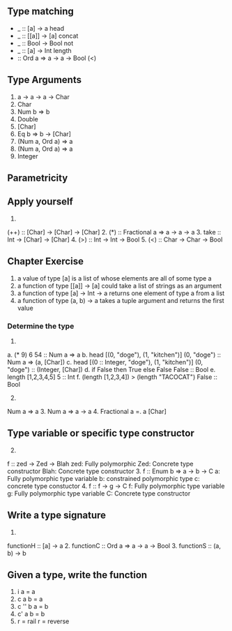 ## Type matching
- _ :: [a] -> a
head
- _ :: [[a]] -> [a]
concat
- _ :: Bool -> Bool
not
- _ :: [a] -> Int
length
- :: Ord a => a -> a -> Bool
(<)

## Type Arguments
1. a -> a -> a -> Char
2. Char
3. Num b => b
4. Double
5. [Char]
6. Eq b => b -> [Char]
7. (Num a, Ord a) => a
8. (Num a, Ord a) => a
9. Integer

## Parametricity

## Apply yourself
1.
(++) :: [Char] -> [Char] -> [Char]
2.
(*) :: Fractional a => a -> a -> a
3.
take :: Int -> [Char] -> [Char]
4.
(>) :: Int -> Int -> Bool
5.
(<) :: Char -> Char -> Bool

## Chapter Exercise
1. a value of type [a] is a list of whose elements are all of some type a
2. a function of type [[a]] -> [a] could take a list of strings as an argument
3. a function of type [a] -> Int -> a returns one element of type a from a list
4. a function of type (a, b) -> a takes a tuple argument and returns the first value

### Determine the type
1.
a. (* 9) 6
54 :: Num a => a
b. head [(0, "doge"), (1, "kitchen")]
(0, "doge") :: Num a => (a, [Char])
c. head [(0 :: Integer, "doge"), (1, "kitchen")]
(0, "doge") :: (Integer, [Char])
d. if False then True else False
False :: Bool
e. length [1,2,3,4,5]
5 :: Int
f. (length [1,2,3,4]) > (length "TACOCAT")
False :: Bool

2.
Num a => a
3.
Num a => a -> a
4. 
Fractional a =. a
[Char]

## Type variable or specific type constructor
2.
f :: zed -> Zed -> Blah
zed: Fully polymorphic
Zed: Concrete type constructor
Blah: Concrete type constructor
3.
f :: Enum b => a -> b -> C
a: Fully polymorphic type variable
b: constrained polymorphic type
c: concrete type constuctor
4.
f :: f -> g -> C
f: Fully polymorphic type variable
g: Fully polymorphic type variable
C: Concrete type constructor

## Write a type signature
1.
functionH :: [a] -> a
2.
functionC :: Ord a => a -> a -> Bool
3.
functionS :: (a, b) -> b

## Given a type, write the function
1. i a = a
2. c a b = a
3. c '' b a = b
4. c' a b = b
5. r = rail
   r = reverse
   